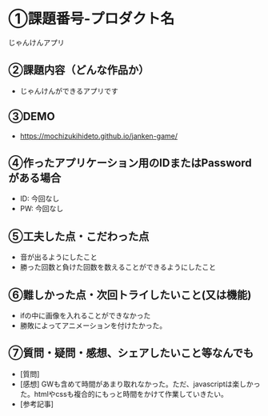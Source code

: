 # ①課題番号-プロダクト名
じゃんけんアプリ

## ②課題内容（どんな作品か）

- じゃんけんができるアプリです

## ③DEMO
- https://mochizukihideto.github.io/janken-game/

## ④作ったアプリケーション用のIDまたはPasswordがある場合

- ID: 今回なし
- PW: 今回なし

## ⑤工夫した点・こだわった点

- 音が出るようにしたこと
- 勝った回数と負けた回数を数えることができるようにしたこと

## ⑥難しかった点・次回トライしたいこと(又は機能)

- ifの中に画像を入れることができなかった
- 勝敗によってアニメーションを付けたかった。

## ⑦質問・疑問・感想、シェアしたいこと等なんでも

- [質問] 
- [感想] GWも含めて時間があまり取れなかった。ただ、javascriptは楽しかった。htmlやcssも複合的にもっと時間をかけて作業していきたい。
- [参考記事]
